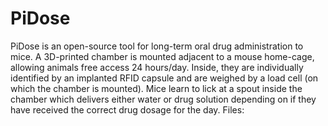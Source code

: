 # PiDose

PiDose is an open-source tool for long-term oral drug administration to mice. A 3D-printed chamber is mounted adjacent to a mouse home-cage, allowing animals free access 24 hours/day. Inside, they are individually identified by an implanted RFID capsule and are weighed by a load cell (on which the chamber is mounted). Mice learn to lick at a spout inside the chamber which delivers either water or drug solution depending on if they have received the correct drug dosage for the day.
Files:
